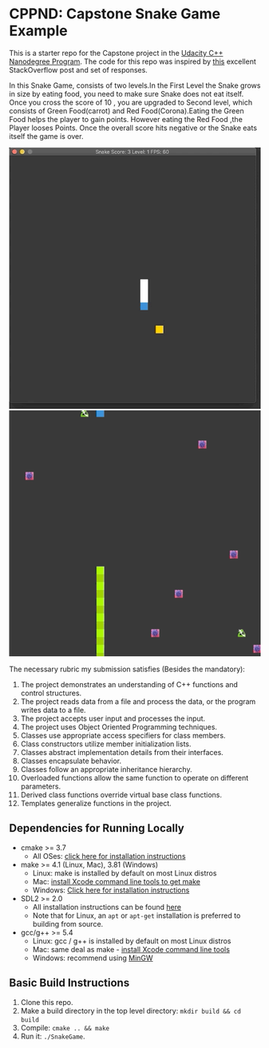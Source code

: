 # CPPND: Capstone Snake Game Example

This is a starter repo for the Capstone project in the [Udacity C++ Nanodegree Program](https://www.udacity.com/course/c-plus-plus-nanodegree--nd213). The code for this repo was inspired by [this](https://codereview.stackexchange.com/questions/212296/snake-game-in-c-with-sdl) excellent StackOverflow post and set of responses.

In this Snake Game, consists of two levels.In the First Level  the Snake grows in size by eating food, you need to make sure Snake does not eat itself.
Once you cross the score of 10 , you are upgraded to Second level, which consists of Green Food(carrot) and Red Food(Corona).Eating the Green Food helps the player to gain points.
However eating the Red Food ,the Player looses Points.
Once the overall score hits negative or the Snake eats itself the game is over.


<img src="Snake-Game-Level-1.gif"/>

<img src="Snake_Game_.gif"/>


The necessary rubric my submission satisfies (Besides the mandatory):

1.  The project demonstrates an understanding of C++ functions and control structures.
2.  The project reads data from a file and process the data, or the program writes data to a file.
3.  The project accepts user input and processes the input.
4.  The project uses Object Oriented Programming techniques.
5.  Classes use appropriate access specifiers for class members.
6.  Class constructors utilize member initialization lists.
7.  Classes abstract implementation details from their interfaces.
8.  Classes encapsulate behavior.
9.  Classes follow an appropriate inheritance hierarchy.
10. Overloaded functions allow the same function to operate on different parameters.
11. Derived class functions override virtual base class functions.
12. Templates generalize functions in the project.

## Dependencies for Running Locally
* cmake >= 3.7
  * All OSes: [click here for installation instructions](https://cmake.org/install/)
* make >= 4.1 (Linux, Mac), 3.81 (Windows)
  * Linux: make is installed by default on most Linux distros
  * Mac: [install Xcode command line tools to get make](https://developer.apple.com/xcode/features/)
  * Windows: [Click here for installation instructions](http://gnuwin32.sourceforge.net/packages/make.htm)
* SDL2 >= 2.0
  * All installation instructions can be found [here](https://wiki.libsdl.org/Installation)
  * Note that for Linux, an `apt` or `apt-get` installation is preferred to building from source.
* gcc/g++ >= 5.4
  * Linux: gcc / g++ is installed by default on most Linux distros
  * Mac: same deal as make - [install Xcode command line tools](https://developer.apple.com/xcode/features/)
  * Windows: recommend using [MinGW](http://www.mingw.org/)

## Basic Build Instructions

1. Clone this repo.
2. Make a build directory in the top level directory: `mkdir build && cd build`
3. Compile: `cmake .. && make`
4. Run it: `./SnakeGame`.
